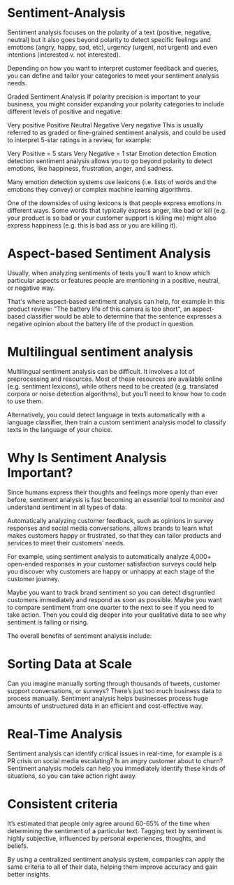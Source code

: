 # Sentiment-Analysis

Sentiment analysis focuses on the polarity of a text (positive, negative, neutral) but it also goes beyond polarity to detect specific feelings and emotions (angry, happy, sad, etc), urgency (urgent, not urgent) and even intentions (interested v. not interested).

Depending on how you want to interpret customer feedback and queries, you can define and tailor your categories to meet your sentiment analysis needs.

Graded Sentiment Analysis
If polarity precision is important to your business, you might consider expanding your polarity categories to include different levels of positive and negative:

Very positive
Positive
Neutral
Negative
Very negative
This is usually referred to as graded or fine-grained sentiment analysis, and could be used to interpret 5-star ratings in a review, for example:

Very Positive = 5 stars
Very Negative = 1 star
Emotion detection
Emotion detection sentiment analysis allows you to go beyond polarity to detect emotions, like happiness, frustration, anger, and sadness.

Many emotion detection systems use lexicons (i.e. lists of words and the emotions they convey) or complex machine learning algorithms.

One of the downsides of using lexicons is that people express emotions in different ways. Some words that typically express anger, like bad or kill (e.g. your product is so bad or your customer support is killing me) might also express happiness (e.g. this is bad ass or you are killing it).

# Aspect-based Sentiment Analysis
Usually, when analyzing sentiments of texts you’ll want to know which particular aspects or features people are mentioning in a positive, neutral, or negative way.

That's where aspect-based sentiment analysis can help, for example in this product review: "The battery life of this camera is too short", an aspect-based classifier would be able to determine that the sentence expresses a negative opinion about the battery life of the product in question.

# Multilingual sentiment analysis
Multilingual sentiment analysis can be difficult. It involves a lot of preprocessing and resources. Most of these resources are available online (e.g. sentiment lexicons), while others need to be created (e.g. translated corpora or noise detection algorithms), but you’ll need to know how to code to use them.

Alternatively, you could detect language in texts automatically with a language classifier, then train a custom sentiment analysis model to classify texts in the language of your choice.

# Why Is Sentiment Analysis Important?
Since humans express their thoughts and feelings more openly than ever before, sentiment analysis is fast becoming an essential tool to monitor and understand sentiment in all types of data.

Automatically analyzing customer feedback, such as opinions in survey responses and social media conversations, allows brands to learn what makes customers happy or frustrated, so that they can tailor products and services to meet their customers’ needs.

For example, using sentiment analysis to automatically analyze 4,000+ open-ended responses in your customer satisfaction surveys could help you discover why customers are happy or unhappy at each stage of the customer journey.

Maybe you want to track brand sentiment so you can detect disgruntled customers immediately and respond as soon as possible. Maybe you want to compare sentiment from one quarter to the next to see if you need to take action. Then you could dig deeper into your qualitative data to see why sentiment is falling or rising.

The overall benefits of sentiment analysis include:

# Sorting Data at Scale
Can you imagine manually sorting through thousands of tweets, customer support conversations, or surveys? There’s just too much business data to process manually. Sentiment analysis helps businesses process huge amounts of unstructured data in an efficient and cost-effective way.

# Real-Time Analysis
Sentiment analysis can identify critical issues in real-time, for example is a PR crisis on social media escalating? Is an angry customer about to churn? Sentiment analysis models can help you immediately identify these kinds of situations, so you can take action right away.

# Consistent criteria
It’s estimated that people only agree around 60-65% of the time when determining the sentiment of a particular text. Tagging text by sentiment is highly subjective, influenced by personal experiences, thoughts, and beliefs.

By using a centralized sentiment analysis system, companies can apply the same criteria to all of their data, helping them improve accuracy and gain better insights.
